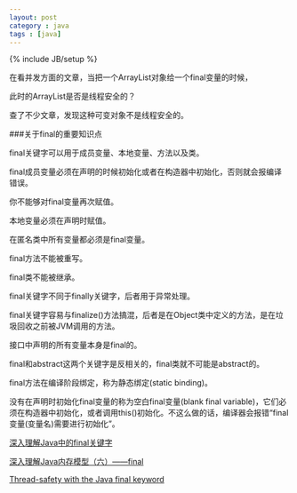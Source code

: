 ```yaml
---
layout: post
category : java
tags : [java]
---
```

{% include JB/setup %}

在看并发方面的文章，当把一个ArrayList对象给一个final变量的时候，

此时的ArrayList是否是线程安全的？


查了不少文章，发现这种可变对象不是线程安全的。


###关于final的重要知识点

final关键字可以用于成员变量、本地变量、方法以及类。

final成员变量必须在声明的时候初始化或者在构造器中初始化，否则就会报编译错误。

你不能够对final变量再次赋值。

本地变量必须在声明时赋值。

在匿名类中所有变量都必须是final变量。

final方法不能被重写。

final类不能被继承。

final关键字不同于finally关键字，后者用于异常处理。

final关键字容易与finalize()方法搞混，后者是在Object类中定义的方法，是在垃圾回收之前被JVM调用的方法。

接口中声明的所有变量本身是final的。

final和abstract这两个关键字是反相关的，final类就不可能是abstract的。

final方法在编译阶段绑定，称为静态绑定(static binding)。

没有在声明时初始化final变量的称为空白final变量(blank final variable)，它们必须在构造器中初始化，或者调用this()初始化。不这么做的话，编译器会报错“final变量(变量名)需要进行初始化”。


[深入理解Java中的final关键字](http://www.importnew.com/7553.html '深入理解Java中的final关键字')

[深入理解Java内存模型（六）——final](http://www.infoq.com/cn/articles/java-memory-model-6 '深入理解Java内存模型（六）——final')

[Thread-safety with the Java final keyword](http://www.javamex.com/tutorials/synchronization_final.shtml 'Thread-safety with the Java final keyword')


    

